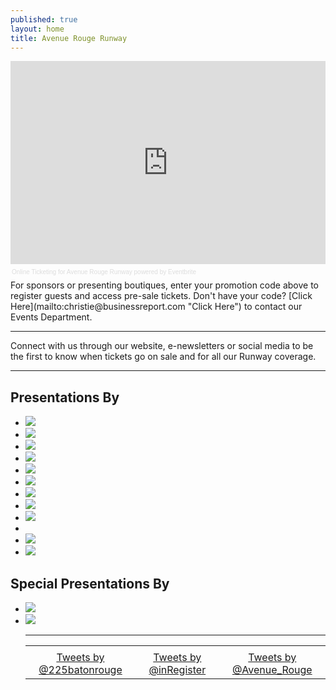 ```yaml
---
published: true
layout: home
title: Avenue Rouge Runway
---
```


<!-- Eventbrite Ticket Sales -->
<div style="width:100%; text-align:left;" ><iframe src="http://www.eventbrite.com/tickets-external?eid=7082920205&ref=etckt&v=2" frameborder="0" height="325" width="100%" vspace="0" hspace="0" marginheight="5" marginwidth="5" scrolling="auto" allowtransparency="true"></iframe><div style="font-family:Helvetica, Arial; font-size:10px; padding:5px 0 5px; margin:2px; width:100%; text-align:left;" ><a style="color:#ddd; text-decoration:none;" target="_blank" href="http://www.eventbrite.com/r/etckt">Online Ticketing</a><span style="color:#ddd;"> for </span><a style="color:#ddd; text-decoration:none;" target="_blank" href="http://avenuerougerunway.eventbrite.com?ref=etckt">Avenue Rouge Runway</a> <span style="color:#ddd;">powered by</span> <a style="color:#ddd; text-decoration:none;" target="_blank" href="http://www.eventbrite.com?ref=etckt">Eventbrite</a></div></div>
For sponsors or presenting boutiques, enter your promotion code above to register guests and access pre-sale tickets. Don't have your code? [Click Here](mailto:christie@businessreport.com "Click Here") to contact our Events Department.
<hr>
<!--how do I make a new page and refernece it? ### Missed our 2012 show? [Click here](http://www.avenuerougerunway.com/2012) for photos, videos, red carpet interviews and to download the program. -->
        
Connect with us through our website, e-newsletters or social media to be the first to know when tickets go on sale and for all our Runway coverage.
<hr>
            <h2>Presentations By</h2>
              <ul>
                <li><a href="http://aristocracyapparel.com/"><img src="http://www.225batonrouge.com/images/arr/aristocracy.png" /></a></li>
                <li><a href="https://www.facebook.com/pages/Edit-by-LBP/115987308568201"><img src="http://www.225batonrouge.com/images/arr/edit.png" /></a></li>
                <li><a href="http://www.frockcandy.com/"><img 	src="http://www.225batonrouge.com/images/arr/frockcandy.jpg" /></a></li>
                <li><a href="http://allthingsmint.com/"><img src="http://www.225batonrouge.com/images/arr/mint.jpg" /></a></li>
                <li><a href="http://www.lmfj.com/"><img src="http://www.225batonrouge.com/images/arr/lmfj.png" /></a></li>
                <li><a href="https://www.facebook.com/pages/Vertage-Clothing/238456516211677"><img src="http://www.225batonrouge.com/images/arr/vertage.jpg" /></a></li>
                <li><a href="http://www.evesapple.com/"><img src="http://www.225batonrouge.com/images/arr/EvesApple.png" /></a></li>
                 <li><a href="http://www.georgebass.com/"><img src="http://www.225batonrouge.com/images/arr/georgebass.png" /></a></li>
                <li><a href="http://www.nkboutique.com/"><img src="http://www.225batonrouge.com/images/arr/nk.png" /></a></li>
                <li><a href="https://www.facebook.com/pages/FeBe-Clothing/50278537372"><im src="http://www.225batonrouge.com/images/arr/febe.png" /></a></li>
                <li><a href="http://www.shopkikionline.com/web/"><img src="http://www.225batonrouge.com/images/arr/kiki.png" /></a></li>
                <li><a href="https://www.facebook.com/RodeoBoutique"><img src="http://www.225batonrouge.com/images/arr/rodeo.png" /></a></li>
              </ul>
            <h2>Special Presentations By</h2>
              <ul>
                 <li><a href="http://idobridalcouture.com/"><img src="http://www.225batonrouge.com/images/arr/ido.png" /></a></li>
<li><a href="http://www.bellabridesmaid.com/index.php#mi=2&pt=1&pi=10000&s=0&p=0&a=3&at=0"> <img src="http://www.225batonrouge.com/images/arr/bellabridesmaidh.jpg" /> </a> </li>
<hr>
<table align="center">
<tr>
<td align="center" valign="top">         
<!--225 Facebook Like Box -->       
<div class="fb-like-box" data-href="https://www.facebook.com/225magazine" data-width="225" data-show-faces="false" data-stream="false" data-show-border="true" data-header="true"></div>
</td>
<td align="center" valign="top">
<!--INR Facebook Like Box -->        
 <div class="fb-like-box" data-href="https://www.facebook.com/inregistermagazine" data-width="225" data-height="100" data-show-faces="false" data-stream="false" data-show-border="true" data-header="true"></div>
</td>
<td align="center" valign="top">
<!--AR Facebook Like Box --> 
<div class="fb-like-box" data-href="https://www.facebook.com/avenuerouge" data-width="225" data-show-faces="false" data-stream="false" data-show-border="true" data-header="true"></div> 
</td>
</tr>
<tr>
<td align="center" valign="top">
<!--225 twitter Box --> 
<a class="twitter-timeline" width="225" height="75" href="https://twitter.com/225batonrouge" data-widget-id="352860050601156608">Tweets by @225batonrouge</a>
<script>!function(d,s,id){var js,fjs=d.getElementsByTagName(s)[0],p=/^http:/.test(d.location)?'http':'https';if(!d.getElementById(id)){js=d.createElement(s);js.id=id;js.src=p+"://platform.twitter.com/widgets.js";fjs.parentNode.insertBefore(js,fjs);}}(document,"script","twitter-wjs");</script>
</td>        
<td align="center" valign="top">
<!--INR twitter Box -->
<a class="twitter-timeline" width="225" height="75" href="https://twitter.com/inRegister" data-widget-id="352860346148589568">Tweets by @inRegister</a>
<script>!function(d,s,id){var js,fjs=d.getElementsByTagName(s)[0],p=/^http:/.test(d.location)?'http':'https';if(!d.getElementById(id)){js=d.createElement(s);js.id=id;js.src=p+"://platform.twitter.com/widgets.js";fjs.parentNode.insertBefore(js,fjs);}}(document,"script","twitter-wjs");</script>
</td>        
<td align="center" valign="top">       
<!--AR twitter Box -->         
<a class="twitter-timeline" width="225" height="75" href="https://twitter.com/Avenue_Rouge" data-widget-id="352835755716001793">Tweets by @Avenue_Rouge</a>
<script>!function(d,s,id){var js,fjs=d.getElementsByTagName(s)[0],p=/^http:/.test(d.location)?'http':'https';if(!d.getElementById(id)){js=d.createElement(s);js.id=id;js.src=p+"://platform.twitter.com/widgets.js";fjs.parentNode.insertBefore(js,fjs);}}(document,"script","twitter-wjs");</script>

</td>
</tr>
</table>
